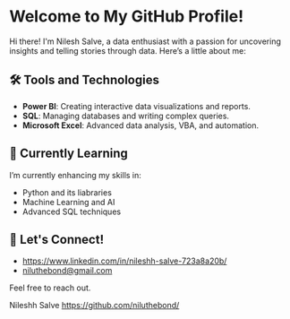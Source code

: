 # Welcome to My GitHub Profile!

Hi there! I'm Nilesh Salve, a data enthusiast with a passion for uncovering insights and telling stories through data. Here’s a little about me:

## 🛠️ Tools and Technologies
- **Power BI**: Creating interactive data visualizations and reports.
- **SQL**: Managing databases and writing complex queries.
- **Microsoft Excel**: Advanced data analysis, VBA, and automation.

## 🌱 Currently Learning
I’m currently enhancing my skills in:
- Python and its liabraries
- Machine Learning and AI
- Advanced SQL techniques

## 💬 Let's Connect!
- https://www.linkedin.com/in/nileshh-salve-723a8a20b/
- niluthebond@gmail.com

Feel free to reach out.


Nileshh Salve
https://github.com/niluthebond/


